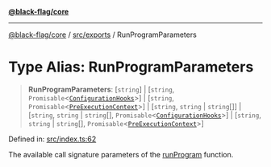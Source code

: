 [**@black-flag/core**](../../../README.md)

***

[@black-flag/core](../../../README.md) / [src/exports](../README.md) / RunProgramParameters

# Type Alias: RunProgramParameters

> **RunProgramParameters**: \[`string`\] \| \[`string`, `Promisable`\<[`ConfigurationHooks`](ConfigurationHooks.md)\>\] \| \[`string`, `Promisable`\<[`PreExecutionContext`](../util/type-aliases/PreExecutionContext.md)\>\] \| \[`string`, `string` \| `string`[]\] \| \[`string`, `string` \| `string`[], `Promisable`\<[`ConfigurationHooks`](ConfigurationHooks.md)\>\] \| \[`string`, `string` \| `string`[], `Promisable`\<[`PreExecutionContext`](../util/type-aliases/PreExecutionContext.md)\>\]

Defined in: [src/index.ts:62](https://github.com/Xunnamius/black-flag/blob/a0f00d5a2809e5f4f75ecb90bce738d38590143c/src/index.ts#L62)

The available call signature parameters of the [runProgram](../functions/runProgram.md) function.
